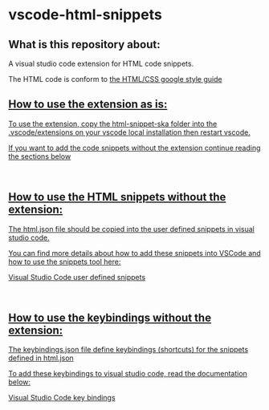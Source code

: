 # vscode-html-snippets

<h2>What is this repository about:</h2>
<p>A visual studio code extension for HTML code snippets.</p>
<p>The HTML code is conform to <a href="https://google.github.io/styleguide/htmlcssguide.html">the HTML/CSS google style guide</p>

<h2>How to use the extension as is:</h2>
<p>To use the extension, copy the html-snippet-ska folder into the .vscode/extensions on your vscode local installation then restart vscode.</p>
<p>If you want to add the code snippets without the extension continue reading the sections below</p>
<br>

<h2>How to use the HTML snippets without the extension:</h2>
<p>The html.json file should be copied into the user defined snippets in visual studio code.</p>
<p>You can find more details about how to add these snippets into VSCode and how to use the snippets tool here:</p>
<p><a href="https://code.visualstudio.com/docs/editor/userdefinedsnippets">Visual Studio Code user defined snippets</p>
<br>

<h2>How to use the keybindings without the extension:</h2>
<p>The keybindings.json file define keybindings (shortcuts) for the snippets defined in html.json</p>
<p>To add these keybindings to visual studio code, read the documentation below:</p>
<p><a href="https://code.visualstudio.com/docs/getstarted/keybindings">Visual Studio Code key bindings</p> 
<br>
